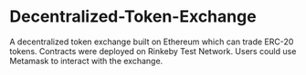 # Decentralized-Token-Exchange
A decentralized token exchange built on Ethereum which can trade ERC-20 tokens. Contracts were deployed on Rinkeby Test Network.
Users could use Metamask to interact with the exchange.
